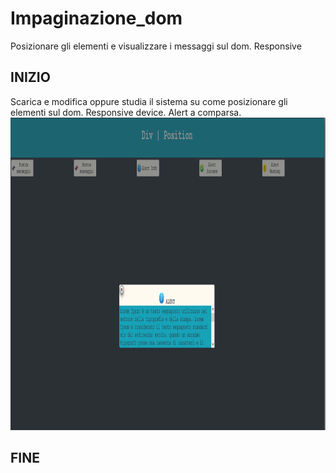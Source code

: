 # Impaginazione_dom
Posizionare gli elementi e visualizzare i messaggi sul dom. Responsive
## INIZIO
  Scarica e modifica oppure studia il sistema su come posizionare gli elementi sul dom.
  Responsive device.
  Alert a comparsa.
  <br />
  <img src="images/preview_div_position.png" alt="Not-image" width=1000 height=500>
## FINE

